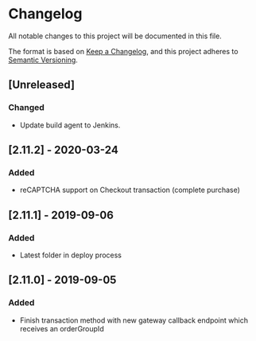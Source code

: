 # Changelog

All notable changes to this project will be documented in this file.

The format is based on [Keep a Changelog](https://keepachangelog.com/en/1.0.0/),
and this project adheres to [Semantic Versioning](https://semver.org/spec/v2.0.0.html).

## [Unreleased]

### Changed

- Update build agent to Jenkins.

## [2.11.2] - 2020-03-24

### Added

- reCAPTCHA support on Checkout transaction (complete purchase)

## [2.11.1] - 2019-09-06

### Added

- Latest folder in deploy process

## [2.11.0] - 2019-09-05

### Added

- Finish transaction method with new gateway callback endpoint which receives an orderGroupId

